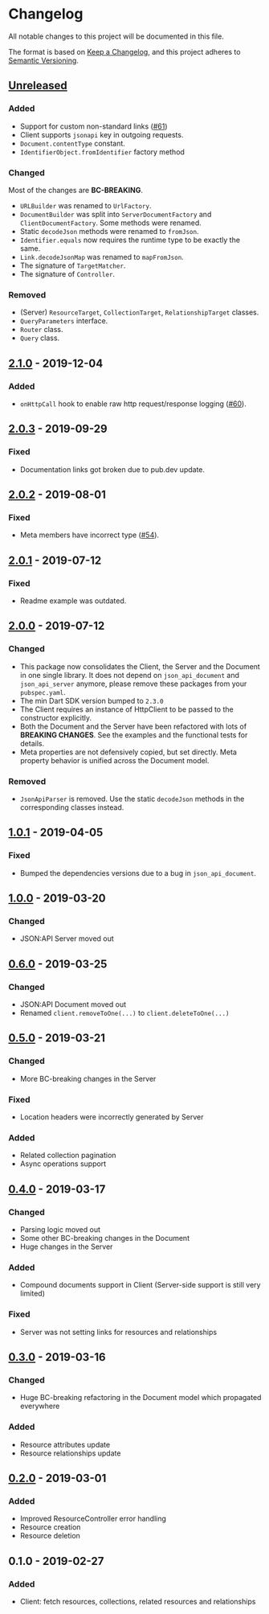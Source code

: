 # Changelog
All notable changes to this project will be documented in this file.

The format is based on [Keep a Changelog](https://keepachangelog.com/en/1.0.0/),
and this project adheres to [Semantic Versioning](https://semver.org/spec/v2.0.0.html).

## [Unreleased]
### Added
- Support for custom non-standard links ([#61](https://github.com/f3ath/json-api-dart/issues/61))
- Client supports `jsonapi` key in outgoing requests.
- `Document.contentType` constant.
- `IdentifierObject.fromIdentifier` factory method

### Changed
Most of the changes are **BC-BREAKING**.
- `URLBuilder` was renamed to `UrlFactory`.
- `DocumentBuilder` was split into `ServerDocumentFactory` and `ClientDocumentFactory`. Some methods were renamed.
- Static `decodeJson` methods were renamed to `fromJson`.
- `Identifier.equals` now requires the runtime type to be exactly the same.
- `Link.decodeJsonMap` was renamed to `mapFromJson`.
- The signature of `TargetMatcher`.
- The signature of `Controller`.
 
### Removed
- (Server) `ResourceTarget`, `CollectionTarget`, `RelationshipTarget`  classes.
- `QueryParameters` interface.
- `Router` class.
- `Query` class.

## [2.1.0] - 2019-12-04
### Added
- `onHttpCall` hook to enable raw http request/response logging ([#60](https://github.com/f3ath/json-api-dart/issues/60)).

## [2.0.3] - 2019-09-29
### Fixed
- Documentation links got broken due to pub.dev update.

## [2.0.2] - 2019-08-01
### Fixed
- Meta members have incorrect type ([#54](https://github.com/f3ath/json-api-dart/issues/54)).

## [2.0.1] - 2019-07-12
### Fixed
- Readme example was outdated.

## [2.0.0] - 2019-07-12

### Changed
- This package now consolidates the Client, the Server and the Document in one single library. 
    It does not depend on `json_api_document` and `json_api_server` anymore, please remove these packages 
    from your `pubspec.yaml`.
- The min Dart SDK version bumped to `2.3.0`
- The Client requires an instance of HttpClient to be passed to the constructor explicitly.
- Both the Document and the Server have been refactored with lots of **BREAKING CHANGES**. 
    See the examples and the functional tests for details.
- Meta properties are not defensively copied, but set directly. Meta property behavior is unified across 
    the Document model.

### Removed
- `JsonApiParser` is removed. Use the static `decodeJson` methods in the corresponding classes instead.


## [1.0.1] - 2019-04-05
### Fixed
- Bumped the dependencies versions due to a bug in `json_api_document`.

## [1.0.0] - 2019-03-20
### Changed
- JSON:API Server moved out

## [0.6.0] - 2019-03-25
### Changed
- JSON:API Document moved out
- Renamed `client.removeToOne(...)` to `client.deleteToOne(...)`

## [0.5.0] - 2019-03-21
### Changed
- More BC-breaking changes in the Server

### Fixed
- Location headers were incorrectly generated by Server

### Added
- Related collection pagination
- Async operations support

## [0.4.0] - 2019-03-17
### Changed
- Parsing logic moved out
- Some other BC-breaking changes in the Document
- Huge changes in the Server

### Added
- Compound documents support in Client (Server-side support is still very limited)

### Fixed
- Server was not setting links for resources and relationships

## [0.3.0] - 2019-03-16
### Changed
- Huge BC-breaking refactoring in the Document model which propagated everywhere

### Added
- Resource attributes update
- Resource relationships update

## [0.2.0] - 2019-03-01
### Added
- Improved ResourceController error handling
- Resource creation
- Resource deletion

## 0.1.0 - 2019-02-27
### Added
- Client: fetch resources, collections, related resources and relationships

[Unreleased]: https://github.com/f3ath/json-api-dart/compare/2.1.0...HEAD
[2.1.0]: https://github.com/f3ath/json-api-dart/compare/2.0.3...2.1.0
[2.0.3]: https://github.com/f3ath/json-api-dart/compare/2.0.2...2.0.3
[2.0.2]: https://github.com/f3ath/json-api-dart/compare/2.0.1...2.0.2
[2.0.1]: https://github.com/f3ath/json-api-dart/compare/2.0.0...2.0.1
[2.0.0]: https://github.com/f3ath/json-api-dart/compare/1.0.1...2.0.0
[1.0.1]: https://github.com/f3ath/json-api-dart/compare/1.0.0...1.0.1
[1.0.0]: https://github.com/f3ath/json-api-dart/compare/0.6.0...1.0.0
[0.6.0]: https://github.com/f3ath/json-api-dart/compare/0.5.0...0.6.0
[0.5.0]: https://github.com/f3ath/json-api-dart/compare/0.4.0...0.5.0
[0.4.0]: https://github.com/f3ath/json-api-dart/compare/0.3.0...0.4.0
[0.3.0]: https://github.com/f3ath/json-api-dart/compare/0.2.0...0.3.0
[0.2.0]: https://github.com/f3ath/json-api-dart/compare/0.1.0...0.2.0
